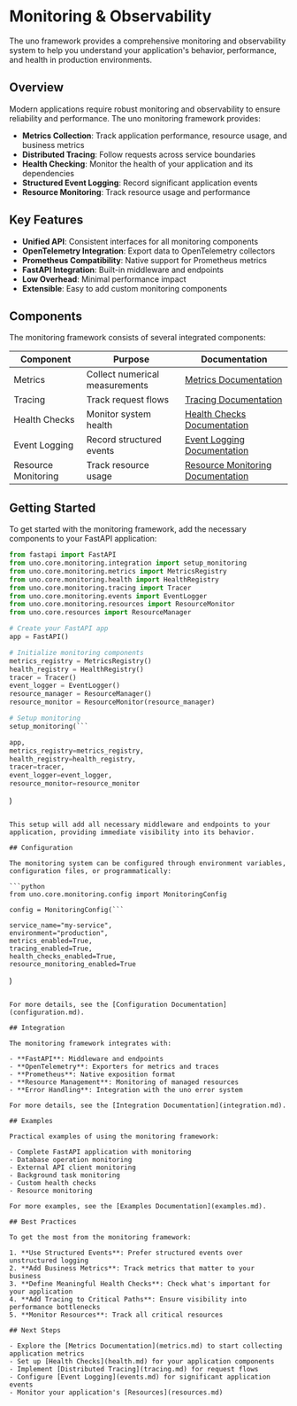 # Monitoring & Observability

The uno framework provides a comprehensive monitoring and observability system to help you understand your application's behavior, performance, and health in production environments.

## Overview

Modern applications require robust monitoring and observability to ensure reliability and performance. The uno monitoring framework provides:

- **Metrics Collection**: Track application performance, resource usage, and business metrics
- **Distributed Tracing**: Follow requests across service boundaries
- **Health Checking**: Monitor the health of your application and its dependencies
- **Structured Event Logging**: Record significant application events
- **Resource Monitoring**: Track resource usage and performance

## Key Features

- **Unified API**: Consistent interfaces for all monitoring components
- **OpenTelemetry Integration**: Export data to OpenTelemetry collectors
- **Prometheus Compatibility**: Native support for Prometheus metrics
- **FastAPI Integration**: Built-in middleware and endpoints
- **Low Overhead**: Minimal performance impact
- **Extensible**: Easy to add custom monitoring components

## Components

The monitoring framework consists of several integrated components:

| Component | Purpose | Documentation |
|-----------|---------|---------------|
| Metrics | Collect numerical measurements | [Metrics Documentation](metrics.md) |
| Tracing | Track request flows | [Tracing Documentation](tracing.md) |
| Health Checks | Monitor system health | [Health Checks Documentation](health.md) |
| Event Logging | Record structured events | [Event Logging Documentation](events.md) |
| Resource Monitoring | Track resource usage | [Resource Monitoring Documentation](resources.md) |

## Getting Started

To get started with the monitoring framework, add the necessary components to your FastAPI application:

```python
from fastapi import FastAPI
from uno.core.monitoring.integration import setup_monitoring
from uno.core.monitoring.metrics import MetricsRegistry
from uno.core.monitoring.health import HealthRegistry
from uno.core.monitoring.tracing import Tracer
from uno.core.monitoring.events import EventLogger
from uno.core.monitoring.resources import ResourceMonitor
from uno.core.resources import ResourceManager

# Create your FastAPI app
app = FastAPI()

# Initialize monitoring components
metrics_registry = MetricsRegistry()
health_registry = HealthRegistry()
tracer = Tracer()
event_logger = EventLogger()
resource_manager = ResourceManager()
resource_monitor = ResourceMonitor(resource_manager)

# Setup monitoring
setup_monitoring(```

app,
metrics_registry=metrics_registry,
health_registry=health_registry,
tracer=tracer,
event_logger=event_logger,
resource_monitor=resource_monitor
```
)
```

This setup will add all necessary middleware and endpoints to your application, providing immediate visibility into its behavior.

## Configuration

The monitoring system can be configured through environment variables, configuration files, or programmatically:

```python
from uno.core.monitoring.config import MonitoringConfig

config = MonitoringConfig(```

service_name="my-service",
environment="production",
metrics_enabled=True,
tracing_enabled=True,
health_checks_enabled=True,
resource_monitoring_enabled=True
```
)
```

For more details, see the [Configuration Documentation](configuration.md).

## Integration

The monitoring framework integrates with:

- **FastAPI**: Middleware and endpoints
- **OpenTelemetry**: Exporters for metrics and traces
- **Prometheus**: Native exposition format
- **Resource Management**: Monitoring of managed resources
- **Error Handling**: Integration with the uno error system

For more details, see the [Integration Documentation](integration.md).

## Examples

Practical examples of using the monitoring framework:

- Complete FastAPI application with monitoring
- Database operation monitoring
- External API client monitoring
- Background task monitoring
- Custom health checks
- Resource monitoring

For more examples, see the [Examples Documentation](examples.md).

## Best Practices

To get the most from the monitoring framework:

1. **Use Structured Events**: Prefer structured events over unstructured logging
2. **Add Business Metrics**: Track metrics that matter to your business
3. **Define Meaningful Health Checks**: Check what's important for your application
4. **Add Tracing to Critical Paths**: Ensure visibility into performance bottlenecks
5. **Monitor Resources**: Track all critical resources

## Next Steps

- Explore the [Metrics Documentation](metrics.md) to start collecting application metrics
- Set up [Health Checks](health.md) for your application components
- Implement [Distributed Tracing](tracing.md) for request flows
- Configure [Event Logging](events.md) for significant application events
- Monitor your application's [Resources](resources.md)